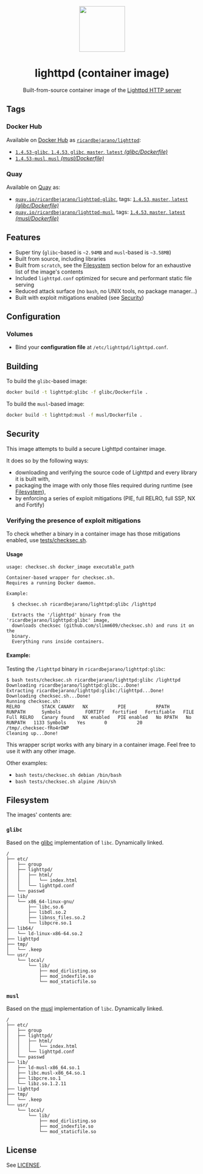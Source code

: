 <p align=center><img src=https://emojipedia-us.s3.dualstack.us-west-1.amazonaws.com/thumbs/320/apple/155/satellite_1f6f0.png width=120px></p>
<h1 align=center>lighttpd (container image)</h1>
<p align=center>Built-from-source container image of the <a href=https://www.lighttpd.net/>Lighttpd HTTP server</a></p>


## Tags

### Docker Hub

Available on [Docker Hub](https://hub.docker.com) as [`ricardbejarano/lighttpd`](https://hub.docker.com/r/ricardbejarano/lighttpd):

- [`1.4.53-glibc`, `1.4.53`, `glibc`, `master`, `latest` *(glibc/Dockerfile)*](https://github.com/ricardbejarano/lighttpd/blob/master/glibc/Dockerfile)
- [`1.4.53-musl`, `musl` *(musl/Dockerfile)*](https://github.com/ricardbejarano/lighttpd/blob/master/musl/Dockerfile)

### Quay

Available on [Quay](https://quay.io) as:

- [`quay.io/ricardbejarano/lighttpd-glibc`](https://quay.io/repository/ricardbejarano/lighttpd-glibc), tags: [`1.4.53`, `master`, `latest` *(glibc/Dockerfile)*](https://github.com/ricardbejarano/lighttpd/blob/master/glibc/Dockerfile)
- [`quay.io/ricardbejarano/lighttpd-musl`](https://quay.io/repository/ricardbejarano/lighttpd-musl), tags: [`1.4.53`, `master`, `latest` *(musl/Dockerfile)*](https://github.com/ricardbejarano/lighttpd/blob/master/musl/Dockerfile)


## Features

* Super tiny (`glibc`-based is `~2.94MB` and `musl`-based is `~3.58MB`)
* Built from source, including libraries
* Built from `scratch`, see the [Filesystem](#Filesystem) section below for an exhaustive list of the image's contents
* Included `lighttpd.conf` optimized for secure and performant static file serving
* Reduced attack surface (no `bash`, no UNIX tools, no package manager...)
* Built with exploit mitigations enabled (see [Security](#Security))


## Configuration

### Volumes

- Bind your **configuration file** at `/etc/lighttpd/lighttpd.conf`.


## Building

To build the `glibc`-based image:

```bash
docker build -t lighttpd:glibc -f glibc/Dockerfile .
```

To build the `musl`-based image:

```bash
docker build -t lighttpd:musl -f musl/Dockerfile .
```


## Security

This image attempts to build a secure Lighttpd container image.

It does so by the following ways:

- downloading and verifying the source code of Lighttpd and every library it is built with,
- packaging the image with only those files required during runtime (see [Filesystem](#Filesystem)),
- by enforcing a series of exploit mitigations (PIE, full RELRO, full SSP, NX and Fortify)

### Verifying the presence of exploit mitigations

To check whether a binary in a container image has those mitigations enabled, use [tests/checksec.sh](https://github.com/ricardbejarano/lighttpd/blob/master/tests/checksec.sh).

#### Usage

```
usage: checksec.sh docker_image executable_path

Container-based wrapper for checksec.sh.
Requires a running Docker daemon.

Example:

  $ checksec.sh ricardbejarano/lighttpd:glibc /lighttpd

  Extracts the '/lighttpd' binary from the 'ricardbejarano/lighttpd:glibc' image,
  downloads checksec (github.com/slimm609/checksec.sh) and runs it on the
  binary.
  Everything runs inside containers.
```

#### Example:

Testing the `/lighttpd` binary in `ricardbejarano/lighttpd:glibc`:

```
$ bash tests/checksec.sh ricardbejarano/lighttpd:glibc /lighttpd
Downloading ricardbejarano/lighttpd:glibc...Done!
Extracting ricardbejarano/lighttpd:glibc:/lighttpd...Done!
Downloading checksec.sh...Done!
Running checksec.sh:
RELRO        STACK CANARY   NX           PIE           RPATH      RUNPATH      Symbols         FORTIFY   Fortified   Fortifiable   FILE
Full RELRO   Canary found   NX enabled   PIE enabled   No RPATH   No RUNPATH   1133 Symbols    Yes       0           20            /tmp/.checksec-fRo4rDWP
Cleaning up...Done!
```

This wrapper script works with any binary in a container image. Feel free to use it with any other image.

Other examples:

- `bash tests/checksec.sh debian /bin/bash`
- `bash tests/checksec.sh alpine /bin/sh`


## Filesystem

The images' contents are:

### `glibc`

Based on the [glibc](https://www.gnu.org/software/libc/) implementation of `libc`. Dynamically linked.

```
/
├── etc/
│   ├── group
│   ├── lighttpd/
│   │   ├── html/
│   │   │   └── index.html
│   │   └── lighttpd.conf
│   └── passwd
├── lib/
│   └── x86_64-linux-gnu/
│       ├── libc.so.6
│       ├── libdl.so.2
│       ├── libnss_files.so.2
│       └── libpcre.so.1
├── lib64/
│   └── ld-linux-x86-64.so.2
├── lighttpd
├── tmp/
│   └── .keep
└── usr/
    └── local/
        └── lib/
            ├── mod_dirlisting.so
            ├── mod_indexfile.so
            └── mod_staticfile.so
```

### `musl`

Based on the [musl](https://www.musl-libc.org/) implementation of `libc`. Dynamically linked.

```
/
├── etc/
│   ├── group
│   ├── lighttpd/
│   │   ├── html/
│   │   │   └── index.html
│   │   └── lighttpd.conf
│   └── passwd
├── lib/
│   ├── ld-musl-x86_64.so.1
│   ├── libc.musl-x86_64.so.1
│   ├── libpcre.so.1
│   └── libz.so.1.2.11
├── lighttpd
├── tmp/
│   └── .keep
└── usr/
    └── local/
        └── lib/
            ├── mod_dirlisting.so
            ├── mod_indexfile.so
            └── mod_staticfile.so
```


## License

See [LICENSE](https://github.com/ricardbejarano/lighttpd/blob/master/LICENSE).
